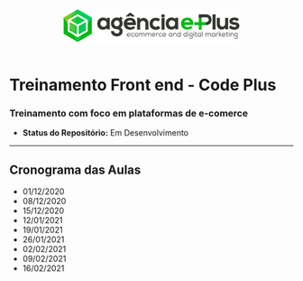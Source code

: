 <center>
    <img src="./assets/agencia-eplus-n-logo.png">
</center><br>

# Treinamento Front end - Code Plus

### Treinamento com foco em plataformas de e-comerce

- **Status do Repositório:** Em Desenvolvimento

---

## Cronograma das Aulas

- 01/12/2020
- 08/12/2020
- 15/12/2020
- 12/01/2021
- 19/01/2021
- 26/01/2021
- 02/02/2021
- 09/02/2021
- 16/02/2021
